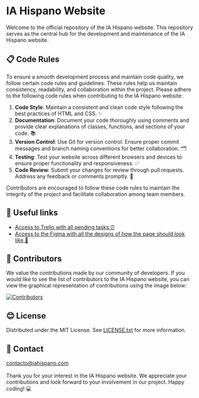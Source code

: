 # IA Hispano Website

Welcome to the official repository of the IA Hispano website. This repository serves as the central hub for the development and maintenance of the IA Hispano website.

## 📋 Code Rules

To ensure a smooth development process and maintain code quality, we follow certain code rules and guidelines. These rules help us maintain consistency, readability, and collaboration within the project. Please adhere to the following code rules when contributing to the IA Hispano website:

1. **Code Style**: Maintain a consistent and clean code style following the best practices of HTML and CSS. ✨
2. **Documentation**: Document your code thoroughly using comments and provide clear explanations of classes, functions, and sections of your code. 📚
3. **Version Control**: Use Git for version control. Ensure proper commit messages and branch naming conventions for better collaboration. 🗂️
4. **Testing**: Test your website across different browsers and devices to ensure proper functionality and responsiveness. ✅
5. **Code Review**: Submit your changes for review through pull requests. Address any feedback or comments promptly. 🔎

Contributors are encouraged to follow these code rules to maintain the integrity of the project and facilitate collaboration among team members.

## 📎 Useful links
- [Access to Trello with all pending tasks ⏰](https://trello.com/b/w9jg37Bm/ia-hispano-web-development)
- [Access to the Figma with all the designs of how the page should look like 🎨](https://www.figma.com/proto/uWhgqBnFpGIyiD6r3LFJVL/IA-Hispano)

## 👥 Contributors

We value the contributions made by our community of developers. If you would like to see the list of contributors to the IA Hispano website, you can view the graphical representation of contributions using the image below:

[![Contributors](https://contrib.rocks/image?repo=iahispano/website)](https://github.com/IAHispano/web/graphs/contributors)

## 😊 License

Distributed under the MIT License. See [LICENSE.txt](https://github.com/IAHispano/website/blob/main/LICENSE) for more information.

## 📧 Contact

contacto@iahispano.com
\
\
Thank you for your interest in the IA Hispano website.
We appreciate your contributions and look forward to your involvement in our project.
Happy coding! 💻
